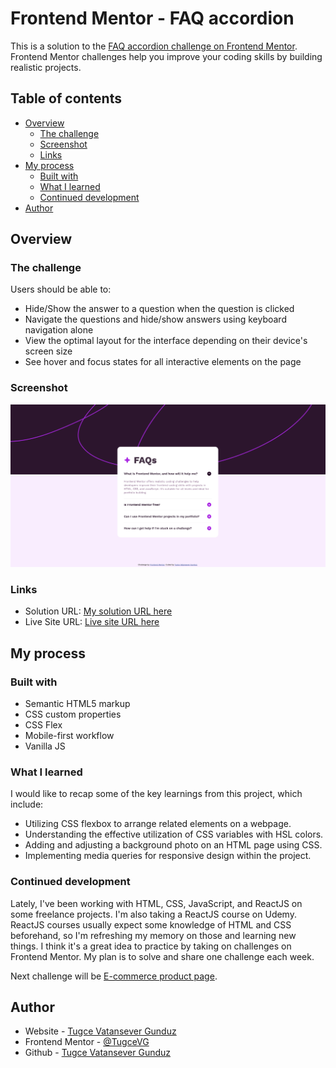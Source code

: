 # Frontend Mentor - FAQ accordion

This is a solution to the [FAQ accordion challenge on Frontend Mentor](https://www.frontendmentor.io/challenges/faq-accordion-wyfFdeBwBz). Frontend Mentor challenges help you improve your coding skills by building realistic projects.

## Table of contents

- [Overview](#overview)
  - [The challenge](#the-challenge)
  - [Screenshot](#screenshot)
  - [Links](#links)
- [My process](#my-process)
  - [Built with](#built-with)
  - [What I learned](#what-i-learned)
  - [Continued development](#continued-development)
- [Author](#author)

## Overview

### The challenge

Users should be able to:

- Hide/Show the answer to a question when the question is clicked
- Navigate the questions and hide/show answers using keyboard navigation alone
- View the optimal layout for the interface depending on their device's screen size
- See hover and focus states for all interactive elements on the page

### Screenshot

![](./frontend-mentor-FAQ-accordion.png)

### Links

- Solution URL: [My solution URL here](https://github.com/TugceVG/frontend-mentor-challenges/tree/main/faq-accordion-main)
- Live Site URL: [Live site URL here](https://faq-accordion-tugcevg.netlify.app/)

## My process

### Built with

- Semantic HTML5 markup
- CSS custom properties
- CSS Flex
- Mobile-first workflow
- Vanilla JS

### What I learned

I would like to recap some of the key learnings from this project, which include:

- Utilizing CSS flexbox to arrange related elements on a webpage.
- Understanding the effective utilization of CSS variables with HSL colors.
- Adding and adjusting a background photo on an HTML page using CSS.
- Implementing media queries for responsive design within the project.

### Continued development

Lately, I've been working with HTML, CSS, JavaScript, and ReactJS on some freelance projects. I'm also taking a ReactJS course on Udemy. ReactJS courses usually expect some knowledge of HTML and CSS beforehand, so I'm refreshing my memory on those and learning new things. I think it's a great idea to practice by taking on challenges on Frontend Mentor. My plan is to solve and share one challenge each week.

Next challenge will be [E-commerce product page](https://www.frontendmentor.io/challenges/ecommerce-product-page-UPsZ9MJp6).

## Author

- Website - [Tugce Vatansever Gunduz](https://tugcevatansevergunduz.com/)
- Frontend Mentor - [@TugceVG](https://www.frontendmentor.io/profile/TugceVG)
- Github - [Tugce Vatansever Gunduz](https://github.com/TugceVG)
